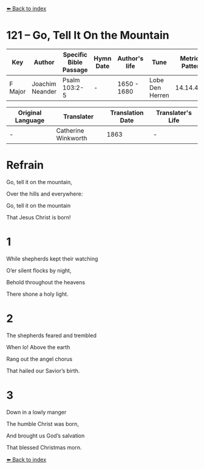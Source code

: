 [⬅️ Back to index](../README.md)

# 121 – Go, Tell It On the Mountain

Key | Author   | Specific Bible Passage     |Hymn Date |Author's life |Tune |Metrical Pattern   |Composer/Source                                                                                        
-- | --------- | ---------------------------|----------|--------------|-----|-------------------|-------------   
F Major  | Joachim Neander      | Psalm 103:2-5 | -  | 1650 - 1680 | Lobe Den Herren | 14.14.4.7.8 | Chorale Book for England, 1863 

Original Language | Translater | Translation Date   | Translater's Life     
----------------- | --------- | --------------------|-------------   
\-  | Catherine Winkworth      | 1863 | -  | 1827 - 1878 



# Refrain

Go, tell it on the mountain,

Over the hills and everywhere:

Go, tell it on the mountain

That Jesus Christ is born!



# 1

While shepherds kept their watching

O’er silent flocks by night,

Behold throughout the heavens

There shone a holy light.



# 2

The shepherds feared and trembled

When lo! Above the earth

Rang out the angel chorus

That hailed our Savior’s birth.



# 3

Down in a lowly manger

The humble Christ was born,

And brought us God’s salvation

That blessed Christmas morn.

[⬅️ Back to index](../README.md)
